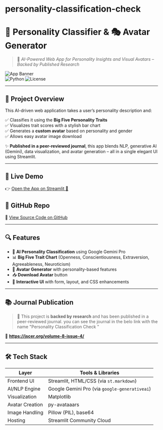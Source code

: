 # personality-classification-check
# 🧠 Personality Classifier & 🎭 Avatar Generator

> 🚀 *AI-Powered Web App for Personality Insights and Visual Avatars – Backed by Published Research*

![App Banner](https://img.shields.io/badge/Streamlit-Deployed-green?style=for-the-badge&logo=streamlit)  
![Python](https://img.shields.io/badge/Python-3.9%2B-blue?style=flat-square&logo=python)
![License](https://img.shields.io/badge/License-MIT-lightgrey?style=flat-square)

---

## 🌟 Project Overview

This AI-driven web application takes a user’s personality description and:

✅ Classifies it using the **Big Five Personality Traits**  
✅ Visualizes trait scores with a stylish bar chart  
✅ Generates a **custom avatar** based on personality and gender  
✅ Allows easy avatar image download

✨ **Published in a peer-reviewed journal**, this app blends NLP, generative AI (Gemini), data visualization, and avatar generation – all in a single elegant UI using Streamlit.

---

## 🔗 Live Demo

👉 [Open the App on Streamlit 🚀](https://personality-classification.streamlit.app/)

## 📂 GitHub Repo

🔧 [View Source Code on GitHub](https://github.com/Chawlakaran03/personality-classification-check-/tree/main)

---

## 🔍 Features

- 🤖 **AI Personality Classification** using Google Gemini Pro  
- 📊 **Big Five Trait Chart** (Openness, Conscientiousness, Extraversion, Agreeableness, Neuroticism)  
- 🎨 **Avatar Generator** with personality-based features  
- 📥 **Download Avatar** button  
- 💬 **Interactive UI** with form, layout, and CSS enhancements

---

## 📚 Journal Publication

> 📄 This project is **backed by research** and has been published in a peer-reviewed journal.
> you can see the journal in the belo link with the name "Personality Classification Check "

📘 **https://jscer.org/volume-8-issue-4/**

---

## 🛠️ Tech Stack

| Layer            | Tools & Libraries                                     |
|------------------|--------------------------------------------------------|
| Frontend UI      | Streamlit, HTML/CSS (via `st.markdown`)               |
| AI/NLP Engine    | Google Gemini Pro (via `google-generativeai`)         |
| Visualization    | Matplotlib                                             |
| Avatar Creation  | py-avataaars                                           |
| Image Handling   | Pillow (PIL), base64                                   |
| Hosting          | Streamlit Community Cloud                             |


